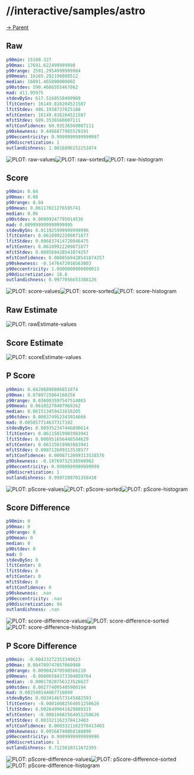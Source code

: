 
# //interactive/samples/astro

[→ Parent](../..)


## Raw


```yaml
p90min: 15100.327
p90max: 17691.622499999998
p90range: 2591.2954999999984
p90mean: 16165.292196808512
median: 16091.465000000002
p90stdev: 590.4686555467862
mad: 411.95975
stdevBySn: 617.5160558499989
lfitCenter: 16149.816204521587
lfitStdev: 486.1938737025188
mfitCenter: 16149.816204521587
mfitStdev: 609.3536560007111
mfitConfidence: 60.93536560007111
p90skewness: 0.4486877965529191
p90eccentricity: 0.9999999999999997
p90discretization: 1
outlandishness: 1.0016896152251074

```

![PLOT: raw-values](./raw/values.svg)![PLOT: raw-sorted](./raw/sorted.svg)![PLOT: raw-histogram](./raw/histogram.svg)
## Score


```yaml
p90min: 0.04
p90max: 0.08
p90range: 0.04
p90mean: 0.06117021276595741
median: 0.06
p90stdev: 0.00909247795014536
mad: 0.009999999999999995
stdevBySn: 0.011925999999999996
lfitCenter: 0.06109922209871877
lfitStdev: 0.006837414720946475
mfitCenter: 0.06109922209871877
mfitStdev: 0.008569428541074257
mfitConfidence: 0.0008569428541074257
p90skewness: -0.1476472010563003
p90eccentricity: 1.0000000000000013
p90discretization: 18.8
outlandishness: 0.9977056653308126

```

![PLOT: score-values](./score/values.svg)![PLOT: score-sorted](./score/sorted.svg)![PLOT: score-histogram](./score/histogram.svg)
## Raw Estimate

![PLOT: rawEstimate-values](./rawEstimate/values.svg)
## Score Estimate

![PLOT: scoreEstimate-values](./scoreEstimate/values.svg)
## P Score


```yaml
p90min: 0.04206898886851074
p90max: 0.0780725864160256
p90range: 0.036003597547514865
p90mean: 0.06105270407969262
median: 0.061513459421618205
p90stdev: 0.008374952343924666
mad: 0.005857714637317102
stdevBySn: 0.009352347446896614
lfitCenter: 0.06115019903983941
lfitStdev: 0.006951656448584629
mfitCenter: 0.06115019903983941
mfitStdev: 0.008712609313538577
mfitConfidence: 0.0008712609313538576
p90skewness: -0.10769732538560962
p90eccentricity: 0.9999999999999999
p90discretization: 1
outlandishness: 0.9997288701358438

```

![PLOT: pScore-values](./pScore/values.svg)![PLOT: pScore-sorted](./pScore/sorted.svg)![PLOT: pScore-histogram](./pScore/histogram.svg)
## Score Difference


```yaml
p90min: 0
p90max: 0
p90range: 0
p90mean: 0
median: 0
p90stdev: 0
mad: 0
stdevBySn: 0
lfitCenter: 0
lfitStdev: 0
mfitCenter: 0
mfitStdev: 0
mfitConfidence: 0
p90skewness: .nan
p90eccentricity: .nan
p90discretization: 94
outlandishness: .nan

```

![PLOT: score-difference-values](./score-difference/values.svg)![PLOT: score-difference-sorted](./score-difference/sorted.svg)![PLOT: score-difference-histogram](./score-difference/histogram.svg)
## P Score Difference


```yaml
p90min: -0.00433272353349623
p90max: 0.004709747057069988
p90range: 0.009042470590566218
p90mean: -0.00006584373304859764
median: -0.00017820756123526627
p90stdev: 0.002774095405900194
mad: 0.002540144067716049
stdevBySn: 0.0034146573145882593
lfitCenter: -0.00010082564051250626
lfitStdev: 0.0026499041829889315
mfitCenter: -0.00010082564051250626
mfitStdev: 0.003321162378413403
mfitConfidence: 0.0003321162378413403
p90skewness: 0.09568740868188896
p90eccentricity: 0.9999999999999996
p90discretization: 1
outlandishness: 0.7123610311672395

```

![PLOT: pScore-difference-values](./pScore-difference/values.svg)![PLOT: pScore-difference-sorted](./pScore-difference/sorted.svg)![PLOT: pScore-difference-histogram](./pScore-difference/histogram.svg)